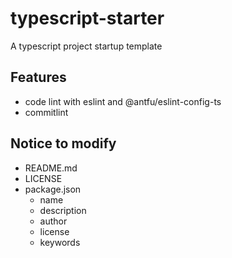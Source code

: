 # typescript-starter

A typescript project startup template

## Features

- code lint with eslint and @antfu/eslint-config-ts
- commitlint

## Notice to modify

- README.md
- LICENSE
- package.json
  - name
  - description
  - author
  - license
  - keywords
